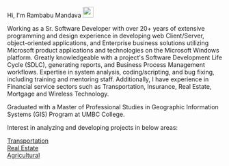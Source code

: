 Hi, I'm Rambabu Mandava <img src="https://media.giphy.com/media/hvRJCLFzcasrR4ia7z/giphy.gif" width="25px">
<br>

<!--- I'm a recent graduate of a Master of Professional Studies in Geographic Information Systems (GIS) Program at UMBC college. -->
Working as a Sr. Software Developer with over 20+ years of extensive programming and design experience in developing web Client/Server, object-oriented applications, and Enterprise business solutions utilizing Microsoft product applications and technologies on the Microsoft Windows platform. Greatly knowledgeable with a project's Software Development Life Cycle (SDLC), generating reports, and Business Process Management workflows. Expertise in system analysis, coding/scripting, and bug fixing, including training and mentoring staff. Additionally, I have experience in Financial service sectors such as Transportation, Insurance, Real Estate, Mortgage and Wireless Technology.
<br>

Graduated with a Master of Professional Studies in Geographic Information Systems (GIS) Program at UMBC College.

<!---  Currently working as an application developer using Microsoft .NET technologies and interested in GIS development like web-based Esri geospatial applications. My goal is to learn and improve the skill set in GIS #technologies and Spatial analysis. I would like to improve my skill set and work projects in areas like geospatial ontologies, spatial pattern analysis, advanced raster processing, spatial interpolation, and geo-statistics, # database design and systems, dynamic GIS modeling, and computational geometry and mathematical techniques used in GIS. -->

Interest in analyzing and developing projects in below areas:

[Transportation](https://opendata.maryland.gov/browse?category=transportation)<br>
[Real Estate](https://opendata.maryland.gov/browse?q=real%20estate&sortBy=relevance)<br>
[Agricultural](https://opendata.maryland.gov/browse?category=agriculture)<br> 


